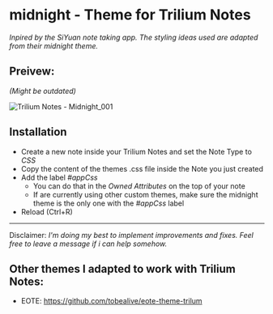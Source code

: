 # midnight - Theme for Trilium Notes

*Inpired by the SiYuan note taking app. The styling ideas used are adapted from their midnight theme.*

## Preivew:
_(Might be outdated)_

![Trilium Notes - Midnight_001](https://user-images.githubusercontent.com/34311583/143969208-537b418a-39e8-4162-a87c-e712665f2fe8.jpg)

## Installation
- Create a new note inside your Trilium Notes and set the Note Type to _CSS_
- Copy the content of the themes .css file inside the Note you just created
- Add the label _#appCss_ 
  - You can do that in the _Owned Attributes_ on the top of your note 
  - If are currently using other custom themes, make sure the midnight theme is the only one with the _#appCss_ label 
- Reload (Ctrl+R) 

---
Disclaimer:
*I'm doing my best to implement improvements and fixes. Feel free to leave a message if i can help somehow.*

## Other themes I adapted to work with Trilium Notes:
- EOTE: https://github.com/tobealive/eote-theme-trilum
